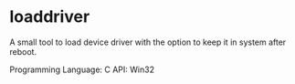 # loaddriver

A small tool to load device driver with the option to keep it in system after reboot.

Programming Language: C
API: Win32
